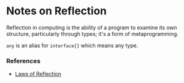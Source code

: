 # Notes on Reflection

Reflection in computing is the ability of a program to examine its own structure, particularly through types; it's a form of metaprogramming.

`any` is an alias for `interface{}` which means any type.

### References

- [Laws of Reflection](https://blog.golang.org/laws-of-reflection)
